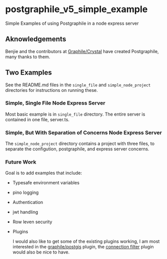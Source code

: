# postgraphile_v5_simple_example

Simple Examples of using Postgraphile in a node express server

## Aknowledgements

Benjie and the contributors at [Graphile/Crystal](https://github.com/graphile/crystal) have created Postgraphile, many thanks to them.

## Two Examples

See the README.md files in the `single_file` and `simple_node_project` directories for instructions on running these.

### Simple, Single File Node Express Server

Most basic example is in `single_file` directory. The entire server is contained in one file, server.ts.

### Simple, But With Separation of Concerns Node Express Server

The `simple_node_project` directory contains a project with three files, to separate the configution, postgraphile, and express server concerns.

### Future Work

Goal is to add examples that include:

- Typesafe environment variables

- pino logging

- Authentication

- jwt handling

- Row leven security

- Plugins

  I would also like to get some of the existing plugins working, I am most interested in the [graphile/postgis](https://github.com/graphile/postgis) plugin, the [connection filter](https://github.com/graphile-contrib/postgraphile-plugin-connection-filter) plugin would also be nice to have.
